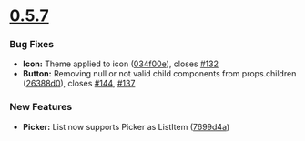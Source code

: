 
# [0.5.7](https://github.com/GeekyAnts/NativeBase/releases/tag/v0.5.7)

### Bug Fixes

-	**Icon:** Theme applied to icon ([034f00e](https://github.com/GeekyAnts/NativeBase/commit/034f00ea7e5569ff62098123f33dcaaf9bd3f438)), closes [#132](https://github.com/GeekyAnts/NativeBase/pull/132)
-	**Button:** Removing null or not valid child components from props.children ([26388d0](https://github.com/GeekyAnts/NativeBase/commit/26388d0025a56771c1f467d5002c40382d4f5d6d)), closes [#144](https://github.com/GeekyAnts/NativeBase/pull/144), [#137](https://github.com/GeekyAnts/NativeBase/issues/137)


### New Features

-	**Picker:** List now supports Picker as ListItem ([7699d4a](https://github.com/GeekyAnts/NativeBase/commit/7699d4a6cf443c0ffe557885f481dd886a413481))

